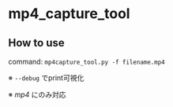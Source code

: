 # mp4_capture_tool
## How to use
command: `mp4capture_tool.py -f filename.mp4`

※ `--debug` でprint可視化

※ *mp4* にのみ対応
